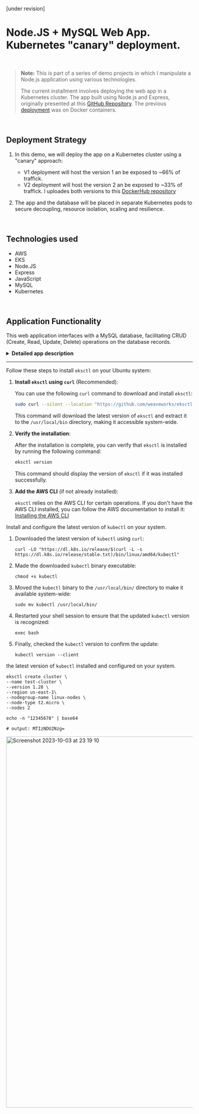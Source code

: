 [under revision]

# Node.JS + MySQL Web App. Kubernetes "canary" deployment.

<br>

> **Note:** This is part of a series of demo projects in which I manipulate a Node.js application using various technologies.<br>
>
> The current installment involves deploying the web app in a Kubernetes cluster. The app built using Node.js and Express, originally presented at this [GitHub Repository](https://github.com/otam-mato/nodejs_mysql_web_app_terraform.git). The previous [deployment](https://github.com/otam-mato/nodejs_mysql_web_app_docker.git) was on Docker containers.
<br>

## Deployment Strategy

1. In this demo, we will deploy the app on a Kubernetes cluster using a "canary" approach:
   - V1 deployment will host the version 1 an be exposed to ~66% of traffick.
   - V2 deployment will host the version 2 an be exposed to ~33% of traffick.
   I uploades both versions to this [DockerHub repository](https://hub.docker.com/repository/docker/montcarotte/fullstack_nodejs_mysql_demo/general)

2. The app and the database will be placed in separate Kubernetes pods to secure decoupling, resource isolation, scaling and resilience.



<br>


## Technologies used
- AWS
- EKS
- Node.JS
- Express
- JavaScript
- MySQL
- Kubernetes
<br>

## Application Functionality

This web application interfaces with a MySQL database, facilitating CRUD (Create, Read, Update, Delete) operations on the database records.

**<details markdown=1><summary markdown="span">Detailed app description</summary>**

## Summary

The app sets up a web server for a supplier management system. It allows viewing, adding, updating, and deleting suppliers. 

#### **Dependencies and Modules**:
   - **express**: The framework that allows us to set up and run a web server.
   - **body-parser**: A tool that lets the server read and understand data sent in requests.
   - **cors**: Ensures the server can communicate with different web addresses or domains.
   - **mustache-express**: A template engine, letting the server display dynamic web pages using the Mustache format.
   - **serve-favicon**: Provides the small icon seen on browser tabs for the website.
   - **Custom Modules**: 
     - `supplier.controller`: Handles the logic for managing suppliers like fetching, adding, or updating their details.
     - `config.js`: Keeps the server's settings for connectind to the MySQL database.

#### **Configuration**:
   - The server starts on a port taken from a setting (like an environment variable) or uses `3000` as a default.

#### **Middleware**:
   - It's equipped to understand data in JSON format or when it's URL-encoded.
   - It can chat with web pages hosted elsewhere, thanks to CORS.
   - Mustache is the chosen format for web pages, with templates stored in a folder named `views`.
   - There's a public storage (`public`) for things like images or stylesheets, accessible by anyone visiting the site.
   - The site's tiny browser tab icon is fetched using `serve-favicon`.

#### **Routes (Webpage Endpoints)**:
   - **Home**: `GET /`: Serves the home page.
   - **Supplier Operations**: 
     - `GET /suppliers/`: Fetches and displays all suppliers.
     - `GET /supplier-add`: Serves a page to add a new supplier.
     - `POST /supplier-add`: Receives data to add a new supplier.
     - `GET /supplier-update/:id`: Serves a page to update details of a supplier using its ID.
     - `POST /supplier-update`: Receives updated data of a supplier.
     - `POST /supplier-remove/:id`: Removes a supplier using its ID.

#### **Starting Up**:
   - The server comes to life, starts listening for visits, and announces its awakening with a log message.

</details>



---

Follow these steps to install `eksctl` on your Ubuntu system:

1. **Install `eksctl` using `curl`** (Recommended):

   You can use the following `curl` command to download and install `eksctl`:

   ```bash
   sudo curl --silent --location "https://github.com/weaveworks/eksctl/releases/latest/download/eksctl_$(uname -s)_amd64.tar.gz" | sudo tar xz -C /usr/local/bin
   ```

   This command will download the latest version of `eksctl` and extract it to the `/usr/local/bin` directory, making it accessible system-wide.

2. **Verify the installation**:

   After the installation is complete, you can verify that `eksctl` is installed by running the following command:

   ```bash
   eksctl version
   ```

   This command should display the version of `eksctl` if it was installed successfully.

3. **Add the AWS CLI** (if not already installed):

   `eksctl` relies on the AWS CLI for certain operations. If you don't have the AWS CLI installed, you can follow the AWS documentation to install it: [Installing the AWS CLI](https://docs.aws.amazon.com/cli/latest/userguide/install-cliv2.html)


Install and configure the latest version of `kubectl` on your system.

1. Downloaded the latest version of `kubectl` using `curl`:
   ```
   curl -LO "https://dl.k8s.io/release/$(curl -L -s https://dl.k8s.io/release/stable.txt)/bin/linux/amd64/kubectl"
   ```

2. Made the downloaded `kubectl` binary executable:
   ```
   chmod +x kubectl
   ```

3. Moved the `kubectl` binary to the `/usr/local/bin/` directory to make it available system-wide:
   ```
   sudo mv kubectl /usr/local/bin/
   ```

4. Restarted your shell session to ensure that the updated `kubectl` version is recognized:
   ```
   exec bash
   ```

5. Finally, checked the `kubectl` version to confirm the update:
   ```
   kubectl version --client
   ```

 the latest version of `kubectl` installed and configured on your system.


 ```
eksctl create cluster \
--name test-cluster \
--version 1.28 \
--region us-east-1\
--nodegroup-name linux-nodes \
--node-type t2.micro \
--nodes 2 
```

```
echo -n "12345678" | base64

# output: MTIzNDU2Nzg=
```
<img width="1000" alt="Screenshot 2023-10-03 at 23 19 10" src="https://github.com/otam-mato/nodejs_mysql_web_app_kubernetes/assets/113034133/cfadecee-4586-48e9-ba90-c82c8be08658">

